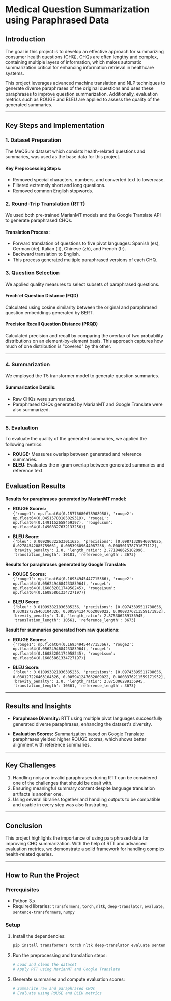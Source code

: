 # Medical Question Summarization using Paraphrased Data

## Introduction
The goal in this project is to develop an effective approach for summarizing consumer health questions (CHQ). CHQs are often lengthy and complex, containing multiple layers of information, which makes automatic summarization critical for enhancing information retrieval in healthcare systems.

This project leverages advanced machine translation and NLP techniques to generate diverse paraphrases of the original questions and uses these paraphrases to improve question summarization. Additionally, evaluation metrics such as ROUGE and BLEU are applied to assess the quality of the generated summaries.

---

## Key Steps and Implementation

### 1. Dataset Preparation
The MeQSum dataset which consists health-related questions and summaries, was used as the base data for this project.

#### Key Preprocessing Steps:
- Removed special characters, numbers, and converted text to lowercase.
- Filtered extremely short and long questions.
- Removed common English stopwords.

### 2. Round-Trip Translation (RTT)
We used both pre-trained MarianMT models and the Google Translate API to generate paraphrased CHQs.

#### Translation Process:
- Forward translation of questions to five pivot languages: Spanish (es), German (de), Italian (it), Chinese (zh), and French (fr).
- Backward translation to English.
- This process generated multiple paraphrased versions of each CHQ.

### 3. Question Selection
We applied quality measures to select subsets of paraphrased questions.

#### Frech´et Question Distance (FQD)
Calculated using cosine similarity between the original and paraphrased question embeddings generated by BERT.

#### Precision Recall Question Distance (PRQD)
Calculated precision and recall by comparing the overlap of two probability distributions on an element-by-element basis. This approach captures how much of one distribution is "covered" by the other.

---

### 4. Summarization
We employed the T5 transformer model to generate question summaries.

#### Summarization Details:
- Raw CHQs were summarized.
- Paraphrased CHQs generated by MarianMT and Google Translate were also summarized.

---

### 5. Evaluation
To evaluate the quality of the generated summaries, we applied the following metrics:

- **ROUGE:** Measures overlap between generated and reference summaries.
- **BLEU:** Evaluates the n-gram overlap between generated summaries and reference text.


## Evaluation Results

**Results for paraphrases generated by MarianMT model:**

- **ROUGE Scores:**  
  `{'rouge1': np.float64(0.15776680678908958), 'rouge2': np.float64(0.04515783185029319), 'rougeL': np.float64(0.1491152658459397), 'rougeLsum': np.float64(0.14908327632133256)}`

- **BLEU Score:**  
  `{'bleu': 0.009286322633011625, 'precisions': [0.09871328946076025, 0.02784542085759661, 0.00539609644087256, 0.000501378791677112], 'brevity_penalty': 1.0, 'length_ratio': 2.771848625102096, 'translation_length': 10181, 'reference_length': 3673}`

**Results for paraphrases generated by Google Translate:**

- **ROUGE Scores:**  
  `{'rouge1': np.float64(0.16934945447715366), 'rouge2': np.float64(0.056249468423383964), 'rougeL': np.float64(0.16083201174958245), 'rougeLsum': np.float64(0.16085861334727197)}`

- **BLEU Score:**  
  `{'bleu': 0.010993821836385236, 'precisions': [0.09743395511788656, 0.030127226463104326, 0.005941247662009022, 0.0008376211559171952], 'brevity_penalty': 1.0, 'length_ratio': 2.875306289136945, 'translation_length': 10561, 'reference_length': 3673}`

**Result for summaries generated from raw questions:**

- **ROUGE Scores:**  
  `{'rouge1': np.float64(0.16934945447715366), 'rouge2': np.float64(0.056249468423383964), 'rougeL': np.float64(0.16083201174958245), 'rougeLsum': np.float64(0.16085861334727197)}`

- **BLEU Score:**  
  `{'bleu': 0.010993821836385236, 'precisions': [0.09743395511788656, 0.030127226463104326, 0.005941247662009022, 0.0008376211559171952], 'brevity_penalty': 1.0, 'length_ratio': 2.875306289136945, 'translation_length': 10561, 'reference_length': 3673}`
---

## Results and Insights
- **Paraphrase Diversity:** RTT using multiple pivot languages successfully generated diverse paraphrases, enhancing the dataset's diversity.

- **Evaluation Scores:** Summarization based on Google Translate paraphrases yielded higher ROUGE scores, which shows better alignment with reference summaries.

---

## Key Challenges
1. Handling noisy or invalid paraphrases during RTT can be considered one of the challenges that should be dealt with. 
2. Ensuring meaningful summary content despite language translation artifacts is another one.
3. Using several libraries together and handling outputs to be compatible and usable in every step was also frustrating.

---

## Conclusion
This project highlights the importance of using paraphrased data for improving CHQ summarization. With the help of RTT and advanced evaluation metrics, we demonstrate a solid framework for handling complex health-related queries.

---

## How to Run the Project

### Prerequisites
- Python 3.x
- Required libraries: `transformers`, `torch`, `nltk`, `deep-translator`, `evaluate`, `sentence-transformers`, `numpy`

### Setup
1. Install the dependencies:
   ```bash
   pip install transformers torch nltk deep-translator evaluate sentence-transformers
   ```

2. Run the preprocessing and translation steps:
   ```python
   # Load and clean the dataset
   # Apply RTT using MarianMT and Google Translate
   ```

3. Generate summaries and compute evaluation scores:
   ```python
   # Summarize raw and paraphrased CHQs
   # Evaluate using ROUGE and BLEU metrics
   ```